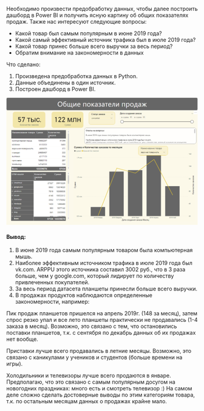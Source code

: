 Необходимо произвести предобработку данных, чтобы далее построить дашборд в Power BI и получить ясную картину об общих показателях продаж. Также нас интересуют следующие вопросы:

* Какой товар был самым популярным в июне 2019 года?
* Какой самый эффективный источник трафика был в июле 2019 года?
* Какой товар принес больше всего выручки за весь период?
* Обратим внимание на закономерности в данных




Что сделано:

1. Произведена предобработка данных в Python.
2. Данные объединены в один источник.
3. Построен дашборд в Power BI.

![Dashboard](https://github.com/Vlkoz/Project-sales/blob/main/files/view.PNG)




#### Вывод:
1. В июне 2019 года самым популярным товаром была компьютерная мышь.
2. Наиболее эффективным источником трафика в июле 2019 года был vk.com. 
ARPPU этого источника составил 3002 руб., что в 3 раза больше, чем у google.com, который лидирует по количеству привлеченных покупателей.
3. За весь период датасета планшеты принесли больше всего выручки.
4. В продажах продуктов наблюдаются определенные закономерности, например:

Пик продаж планшетов пришелся на апрель 2019г. (148 за месяц), затем спрос резко упал и все лето планшеты практически не продавались (1-4 заказа в месяц). Возможно, это связано с тем, что остановились поставки планшетов, т.к. с сентября по декабрь данных об их продажах нет вообще.

Приставки лучше всего продавались в летние месяцы. Возможно, это связано с каникулами у учеников и студентов (больше времени на игры).

Холодильники и телевизоры лучше всего продаются в январе. Предполагаю, что это связано с самым популярным досугом на новогодних праздниках: много есть и смотреть телевизор :) На самом деле сложно сделать достоверные выводы по этим категориям товара, т.к. по остальным месяцам данных о продажах крайне мало.